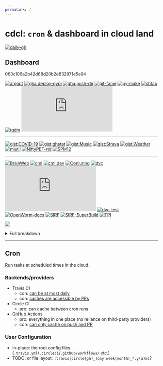 ```yaml
---
permalink: /
---
```

# cdcl: `cron` & dashboard in cloud land

<!-- cron status -->
[![daily-gh](https://img.shields.io/github/actions/workflow/status/casperdcl/cdcl/daily.yml?branch=master&label=daily&logo=GitHub)](https://github.com/casperdcl/cdcl/actions)

## Dashboard

<!-- pinned-gists -->
<div class="gist">060c106a2b42d68d20b2e832971e5e04</div>

<!-- Priority
1. any issues may affect lots of people
2. nobody else is likely to fix issues in a timely manner
-->
[![argopt](https://img.shields.io/github/actions/workflow/status/casperdcl/argopt/test.yml?branch=master&label=argopt)](https://github.com/casperdcl/argopt/actions/workflows/test.yml)
[![gha:deploy-pypi](https://img.shields.io/github/actions/workflow/status/casperdcl/deploy-pypi/test.yml?branch=v2&label=gha:deploy-pypi)](https://github.com/casperdcl/deploy-pypi/actions/workflows/test.yml)
[![gha:push-dir](https://img.shields.io/github/actions/workflow/status/casperdcl/push-dir/test.yml?branch=v1&label=gha:push-dir)](https://github.com/casperdcl/push-dir/actions/workflows/test.yml)
[![git-fame](https://img.shields.io/github/actions/workflow/status/casperdcl/git-fame/test.yml?branch=master&label=git-fame)](https://github.com/casperdcl/git-fame/actions/workflows/test.yml)
[![py-make](https://img.shields.io/travis/tqdm/py-make?label=py-make)](https://travis-ci.org/tqdm/py-make)
[![shtab](https://img.shields.io/github/actions/workflow/status/iterative/shtab/test.yml?branch=main&label=shtab)](https://github.com/iterative/shtab/actions/workflows/test.yml)
[![tqdm](https://img.shields.io/github/actions/workflow/status/tqdm/tqdm/test.yml?branch=master&label=tqdm)](https://github.com/tqdm/tqdm/actions/workflows/test.yml)
[![tqdm.cpp](https://img.shields.io/travis/tqdm/tqdm.cpp?label=tqdm.cpp)](https://travis-ci.org/tqdm/tqdm.cpp)

----

[![gist:COVID-19](https://img.shields.io/github/actions/workflow/status/casperdcl/covid-19-box/covid-19.yml?branch=master&label=gist:COVID-19)](https://github.com/casperdcl/covid-19-box/actions/workflows/covid-19.yml)
[![gist:ghstat](https://img.shields.io/github/actions/workflow/status/casperdcl/ghstat/daily.yml?branch=master&label=gist:ghstat)](https://github.com/casperdcl/ghstat/actions/workflows/daily.yml)
[![gist:Music](https://img.shields.io/github/actions/workflow/status/casperdcl/music-box/music-box.yml?branch=master&label=gist:Music)](https://github.com/casperdcl/music-box/actions/workflows/music-box.yml)
[![gist:Strava](https://img.shields.io/circleci/build/gh/casperdcl/strava-box?label=gist:Strava)](https://circleci.com/gh/casperdcl/strava-box)
[![gist:Weather](https://img.shields.io/github/actions/workflow/status/casperdcl/hl-weather-box/hl-weather.yml?branch=master&label=gist:Weather)](https://github.com/casperdcl/hl-weather-box/actions/workflows/hl-weather.yml)
[![miutil](https://img.shields.io/github/actions/workflow/status/AMYPAD/miutil/test.yml?branch=master&label=miutil)](https://github.com/AMYPAD/miutil/actions/workflows/test.yml)
[![NiftyPET-rtd](https://img.shields.io/readthedocs/niftypet?label=NiftyPET-rtd)](https://readthedocs.org/projects/niftypet/builds)
[![SPM12](https://img.shields.io/github/actions/workflow/status/AMYPAD/SPM12/test.yml?branch=master&label=SPM12)](https://github.com/AMYPAD/SPM12/actions/workflows/test.yml)

----

[![BrainWeb](https://img.shields.io/travis/casperdcl/brainweb?label=BrainWeb)](https://travis-ci.org/casperdcl/brainweb)
[![cml](https://img.shields.io/github/actions/workflow/status/iterative/cml/test-deploy.yml?branch=master&label=cml)](https://github.com/iterative/cml/actions/workflows/test-deploy.yml)
[![cml.dev](https://img.shields.io/circleci/build/gh/iterative/cml.dev?label=cml.dev)](https://circleci.com/gh/iterative/cml.dev)
[![Conjuring](https://img.shields.io/github/actions/workflow/status/conjuring/conjuring/test.yml?branch=master&label=Conjuring)](https://github.com/conjuring/conjuring/actions/workflows/test.yml)
[![dvc](https://img.shields.io/github/actions/workflow/status/iterative/dvc/tests.yaml?branch=master&label=dvc)](https://github.com/iterative/dvc/actions/workflows/tests.yaml)
[![dvc.org](https://img.shields.io/circleci/build/gh/iterative/dvc.org?label=dvc.org)](https://circleci.com/gh/iterative/dvc.org)
[![dvc-test](https://img.shields.io/travis/com/iterative/dvc-test?label=dvc-test)](https://travis-ci.com/iterative/dvc-test)
[![OpenWorm-docs](https://img.shields.io/circleci/build/gh/openworm/openworm_docs?label=OpenWorm-docs)](https://circleci.com/gh/openworm/openworm_docs)
[![SIRF](https://img.shields.io/github/actions/workflow/status/SyneRBI/SIRF/build-test.yml?branch=master&label=SIRF)](https://github.com/SyneRBI/SIRF/actions/workflows/build-test.yml)
[![SIRF-SuperBuild](https://img.shields.io/github/actions/workflow/status/SyneRBI/SIRF-SuperBuild/c-cpp.yml?branch=master&label=SIRF-SuperBuild)](https://github.com/SyneRBI/SIRF-SuperBuild/actions/workflows/c-cpp.yml)
[![TPI](https://img.shields.io/github/actions/workflow/status/iterative/terraform-provider-iterative/test.yml?branch=master&label=TPI)](https://github.com/iterative/terraform-provider-iterative/actions/workflows/test.yml)

![](https://gist.githubusercontent.com/casperdcl/7f351ce61f01cfcfb5cfa53097954435/raw/ghstats-5.svg)

<details><summary>Full breakdown</summary><img src="https://gist.githubusercontent.com/casperdcl/7f351ce61f01cfcfb5cfa53097954435/raw/ghstats-a.png"/><br/><img src="https://gist.githubusercontent.com/casperdcl/7f351ce61f01cfcfb5cfa53097954435/raw/ghstats-b-full.png"/></details>

----

## Cron

Run tasks at scheduled times in the cloud.

### Backends/providers

- Travis CI
  - con: [can be at most daily](https://docs.travis-ci.com/user/cron-jobs)
  - con: [caches are accessible by PRs](https://docs.travis-ci.com/user/caching/)
- Circle CI
  + pro: can cache between cron runs
- GitHub Actions
  + pro: everything in one place (no reliance on third-party providers)
  + con: [can only cache on push and PR](https://help.github.com/en/actions/configuring-and-managing-workflows/caching-dependencies-to-speed-up-workflows#restrictions-for-accessing-a-cache)

### User Configuration

- In-place: the root config files (`.travis.yml`/`.circleci`/`.github/workflows/` etc.)
- TODO: or file layout: `(travis|circle|gh)_(day|week|month)_*.y(a)ml`?
